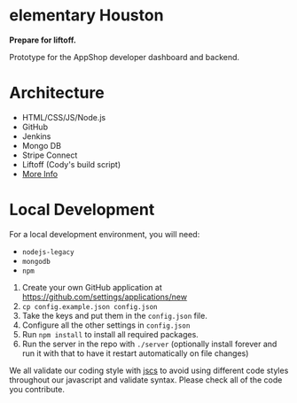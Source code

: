 # elementary Houston
**Prepare for liftoff.**

Prototype for the AppShop developer dashboard and backend.

# Architecture
* HTML/CSS/JS/Node.js
* GitHub
* Jenkins
* Mongo DB
* Stripe Connect
* Liftoff (Cody's build script)
* [More Info](https://docs.google.com/document/d/1nHCnxNpaQI8G2VdJKFeri12krLpgtUQllMj8_PdZ7P8/edit)

# Local Development
For a local development environment, you will need:
* `nodejs-legacy`
* `mongodb`
* `npm`

1. Create your own GitHub application at https://github.com/settings/applications/new
2. `cp config.example.json config.json`
3. Take the keys and put them in the `config.json` file.
4. Configure all the other settings in `config.json`
5. Run `npm install` to install all required packages.
6. Run the server in the repo with `./server` (optionally install forever and run it with that to have it restart automatically on file changes)

We all validate our coding style with [jscs](http://jscs.info) to avoid using different code styles throughout our javascript and validate syntax. Please check all of the code you contribute.
